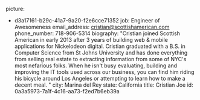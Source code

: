 picture:
  - d3a17161-b29c-41a7-9a20-f2e6cce71352
job: Engineer of Awesomeness
email_address: cristian@scottishamerican.com
phone_number: 718-906-5314
biography: "Cristian joined Scottish American in early 2013 after 3 years of building web & mobile applications for Nickelodeon digital. Cristian graduated with a B.S. in Computer Science from St Johns University and has done everything from selling real estate to extracting information from some of NYC's most nefarious folks. When he isn't busy evaluating, building and improving the IT tools used across our business, you can find him riding his bicycle around Los Angeles or attempting to learn how to make a decent meal. "
city: Marina del Rey
state: California
title: Cristian Joe
id: 0a3a5973-7a1f-4c16-aa73-f2ed7b6eb39a
